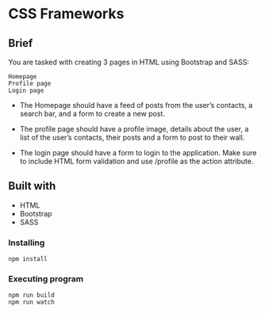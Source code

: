 # CSS Frameworks

## Brief

You are tasked with creating 3 pages in HTML using Bootstrap and SASS:

```
Homepage
Profile page
Login page
```
- The Homepage should have a feed of posts from the user’s contacts, a search bar, and a form to create a new post.

- The profile page should have a profile image, details about the user, a list of the user’s contacts, their posts and a form to post to their wall.

- The login page should have a form to login to the application. Make sure to include HTML form validation and use /profile as the action attribute.

## Built with

- HTML
- Bootstrap
- SASS

### Installing
```
npm install
```

### Executing program
```
npm run build
npm run watch
```
